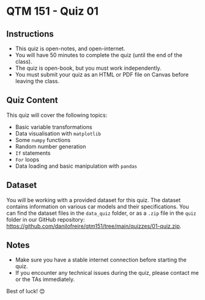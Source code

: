 # QTM 151 - Quiz 01

## Instructions

- This quiz is open-notes, and open-internet.
- You will have 50 minutes to complete the quiz (until the end of the class).
- The quiz is open-book, but you must work independently.
- You must submit your quiz as an HTML or PDF file on Canvas before leaving the class.

## Quiz Content

This quiz will cover the following topics:

- Basic variable transformations
- Data visualisation with `matplotlib`
- Some `numpy` functions
- Random number generation
- `If` statements
- `For` loops
- Data loading and basic manipulation with `pandas`

## Dataset

You will be working with a provided dataset for this quiz. The dataset contains information on various car models and their specifications. You can find the dataset files in the `data_quiz` folder, or as a `.zip` file in the `quiz` folder in our GitHub repository: <https://github.com/danilofreire/qtm151/tree/main/quizzes/01-quiz.zip>.

## Notes

- Make sure you have a stable internet connection before starting the quiz.
- If you encounter any technical issues during the quiz, please contact me or the TAs immediately.

Best of luck! 😊
